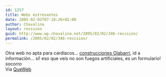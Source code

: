 ```yaml
---
id: 1257
title: Webs estresantes
date: 2005-02-02T07:18:26+02:00
author: Chavalina
layout: revision
guid: http://www.wp.chavalina.net/2005/02/02/346-revision/
permalink: /2005/02/02/346-revision/
---
```

Otra web no apta para card&iacute;acos… <a href="http://www.olabarri.com/espanol.htm" target="_blank">construcciones Olabarri</a>, id a informaci&oacute;n… s&iacute;! eso que veis no son fuegos artificiales, es un formulario! _socorro_  
Via <a href="http://www.queweb.org/2005/02/primos.html" target="_blank">QueWeb</a>